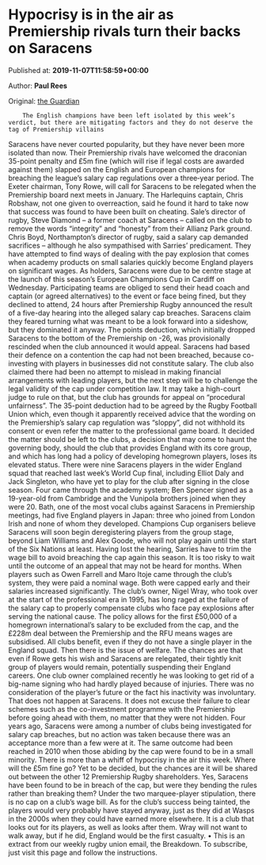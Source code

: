 
# Hypocrisy is in the air as Premiership rivals turn their backs on Saracens

Published at: **2019-11-07T11:58:59+00:00**

Author: **Paul Rees**

Original: [the Guardian](https://www.theguardian.com/sport/blog/2019/nov/07/the-breakdown-saracens-salary-cap-breach-premiership-rugby-union)


        The English champions have been left isolated by this week’s verdict, but there are mitigating factors and they do not deserve the tag of Premiership villains
      
Saracens have never courted popularity, but they have never been more isolated than now. Their Premiership rivals have welcomed the draconian 35-point penalty and £5m fine (which will rise if legal costs are awarded against them) slapped on the English and European champions for breaching the league’s salary cap regulations over a three‑year period.
The Exeter chairman, Tony Rowe, will call for Saracens to be relegated when the Premiership board next meets in January. The Harlequins captain, Chris Robshaw, not one given to overreaction, said he found it hard to take now that success was found to have been built on cheating. Sale’s director of rugby, Steve Diamond – a former coach at Saracens – called on the club to remove the words “integrity” and “honesty” from their Allianz Park ground.
Chris Boyd, Northampton’s director of rugby, said a salary cap demanded sacrifices – although he also sympathised with Sarries’ predicament. They have attempted to find ways of dealing with the pay explosion that comes when academy products on small salaries quickly become England players on significant wages.
As holders, Saracens were due to be centre stage at the launch of this season’s European Champions Cup in Cardiff on Wednesday. Participating teams are obliged to send their head coach and captain (or agreed alternatives) to the event or face being fined, but they declined to attend, 24 hours after Premiership Rugby announced the result of a five-day hearing into the alleged salary cap breaches. Saracens claim they feared turning what was meant to be a look forward into a sideshow, but they dominated it anyway.
The points deduction, which initially dropped Saracens to the bottom of the Premiership on -26, was provisionally rescinded when the club announced it would appeal. Saracens had based their defence on a contention the cap had not been breached, because co-investing with players in businesses did not constitute salary. The club also claimed there had been no attempt to mislead in making financial arrangements with leading players, but the next step will be to challenge the legal validity of the cap under competition law.
It may take a high-court judge to rule on that, but the club has grounds for appeal on “procedural unfairness”. The 35-point deduction had to be agreed by the Rugby Football Union which, even though it apparently received advice that the wording on the Premiership’s salary cap regulation was “sloppy”, did not withhold its consent or even refer the matter to the professional game board. It decided the matter should be left to the clubs, a decision that may come to haunt the governing body, should the club that provides England with its core group, and which has long had a policy of developing homegrown players, loses its elevated status.
There were nine Saracens players in the wider England squad that reached last week’s World Cup final, including Elliot Daly and Jack Singleton, who have yet to play for the club after signing in the close season. Four came through the academy system; Ben Spencer signed as a 19-year-old from Cambridge and the Vunipola brothers joined when they were 20. Bath, one of the most vocal clubs against Saracens in Premiership meetings, had five England players in Japan: three who joined from London Irish and none of whom they developed.
Champions Cup organisers believe Saracens will soon begin deregistering players from the group stage, beyond Liam Williams and Alex Goode, who will not play again until the start of the Six Nations at least. Having lost the hearing, Sarries have to trim the wage bill to avoid breaching the cap again this season. It is too risky to wait until the outcome of an appeal that may not be heard for months.
When players such as Owen Farrell and Maro Itoje came through the club’s system, they were paid a nominal wage. Both were capped early and their salaries increased significantly. The club’s owner, Nigel Wray, who took over at the start of the professional era in 1995, has long raged at the failure of the salary cap to properly compensate clubs who face pay explosions after serving the national cause. The policy allows for the first £50,000 of a homegrown international’s salary to be excluded from the cap, and the £228m deal between the Premiership and the RFU means wages are subsidised. All clubs benefit, even if they do not have a single player in the England squad.
Then there is the issue of welfare. The chances are that even if Rowe gets his wish and Saracens are relegated, their tightly knit group of players would remain, potentially suspending their England careers. One club owner complained recently he was looking to get rid of a big-name signing who had hardly played because of injuries. There was no consideration of the player’s future or the fact his inactivity was involuntary. That does not happen at Saracens.
It does not excuse their failure to clear schemes such as the co-investment programme with the Premiership before going ahead with them, no matter that they were not hidden. Four years ago, Saracens were among a number of clubs being investigated for salary cap breaches, but no action was taken because there was an acceptance more than a few were at it. The same outcome had been reached in 2010 when those abiding by the cap were found to be in a small minority.
There is more than a whiff of hypocrisy in the air this week. Where will the £5m fine go? Yet to be decided, but the chances are it will be shared out between the other 12 Premiership Rugby shareholders. Yes, Saracens have been found to be in breach of the cap, but were they bending the rules rather than breaking them? Under the two marquee-player stipulation, there is no cap on a club’s wage bill.
As for the club’s success being tainted, the players would very probably have stayed anyway, just as they did at Wasps in the 2000s when they could have earned more elsewhere. It is a club that looks out for its players, as well as looks after them. Wray will not want to walk away, but if he did, England would be the first casualty.
• This is an extract from our weekly rugby union email, the Breakdown. To subscribe, just visit this page and follow the instructions.
